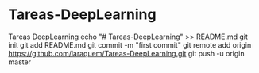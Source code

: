 # Tareas-DeepLearning
Tareas DeepLearning
echo "# Tareas-DeepLearning" >> README.md
git init
git add README.md
git commit -m "first commit"
git remote add origin https://github.com/laraquem/Tareas-DeepLearning.git
git push -u origin master
